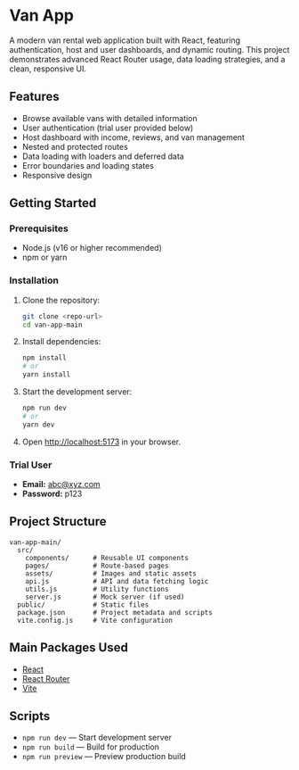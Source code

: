# Van App

A modern van rental web application built with React, featuring authentication, host and user dashboards, and dynamic routing. This project demonstrates advanced React Router usage, data loading strategies, and a clean, responsive UI.

## Features
- Browse available vans with detailed information
- User authentication (trial user provided below)
- Host dashboard with income, reviews, and van management
- Nested and protected routes
- Data loading with loaders and deferred data
- Error boundaries and loading states
- Responsive design

## Getting Started

### Prerequisites
- Node.js (v16 or higher recommended)
- npm or yarn

### Installation
1. Clone the repository:
   ```sh
   git clone <repo-url>
   cd van-app-main
   ```
2. Install dependencies:
   ```sh
   npm install
   # or
   yarn install
   ```
3. Start the development server:
   ```sh
   npm run dev
   # or
   yarn dev
   ```
4. Open [http://localhost:5173](http://localhost:5173) in your browser.

### Trial User
- **Email:** abc@xyz.com
- **Password:** p123

## Project Structure
```
van-app-main/
  src/
    components/      # Reusable UI components
    pages/           # Route-based pages
    assets/          # Images and static assets
    api.js           # API and data fetching logic
    utils.js         # Utility functions
    server.js        # Mock server (if used)
  public/            # Static files
  package.json       # Project metadata and scripts
  vite.config.js     # Vite configuration
```

## Main Packages Used
- [React](https://react.dev/)
- [React Router](https://reactrouter.com/)
- [Vite](https://vitejs.dev/)

## Scripts
- `npm run dev` — Start development server
- `npm run build` — Build for production
- `npm run preview` — Preview production build

